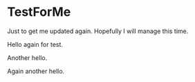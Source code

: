 # TestForMe
Just to get me updated again.
Hopefully I will manage this time.

Hello again for test.

Another hello.

Again another hello.

